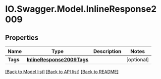# IO.Swagger.Model.InlineResponse2009
## Properties

Name | Type | Description | Notes
------------ | ------------- | ------------- | -------------
**Tags** | [**InlineResponse2009Tags**](InlineResponse2009Tags.md) |  | [optional] 

[[Back to Model list]](../README.md#documentation-for-models) [[Back to API list]](../README.md#documentation-for-api-endpoints) [[Back to README]](../README.md)

